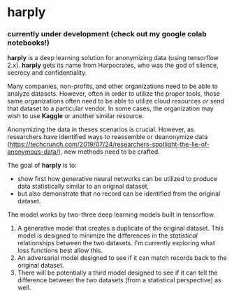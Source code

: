 # harply

### currently under development (check out my google colab notebooks!)

**harply** is a deep learning solution for anonymizing data (using tensorflow 2.x). **harply** gets its name from Harpocrates, who was the god of silence, secrecy and confidentiality. 

Many companies, non-profits, and other organizations need to be able to analyze datasets. However, often in order to utilize the proper tools, those same organizations often need to be able to utilize cloud resources *or* send that dataset to a particular vendor. In some cases, the organization may wish to use **Kaggle** or another similar resource.

Anonymizing the data in theses scenarios is crucial. However, as researchers have identified ways to reassemble or deanonymize data (https://techcrunch.com/2019/07/24/researchers-spotlight-the-lie-of-anonymous-data/), new methods need to be crafted.

The goal of **harply** is to:
  * show first how generative neural networks can be utilized to produce data statistically similar to an original dataset,
  * but also demonstrate that no record can be identified from the original dataset.

The model works by two-three deep learning models built in tensorflow.

  1) A generative model that creates a duplicate of the original dataset. This model is designed to minimize the differences in the *statistical* relationships between the two datasets. I'm currently exploring what loss functions best allow this.
  2) An adversarial model designed to see if it can match records back to the original dataset.
  3) There will be potentially a third model designed to see if it can tell the difference between the two datasets (from a statistical perspective) as well.
